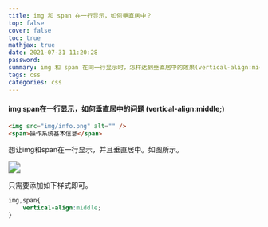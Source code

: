```yaml
---
title: img 和 span 在一行显示，如何垂直居中？
top: false
cover: false
toc: true
mathjax: true
date: 2021-07-31 11:20:28
password:
summary: img 和 span 在同一行显示时，怎样达到垂直居中的效果(vertical-align:middle;)。多用于实现一些标签或者描述等...
tags: css
categories: css
---
```


#### img span在一行显示，如何垂直居中的问题 (vertical-align:middle;)

```html
<img src="img/info.png" alt="" />
<span>操作系统基本信息</span>
```

想让img和span在一行显示，并且垂直居中。如图所示。

<img src="https://img-blog.csdnimg.cn/20190410091829659.png" style="zoom: 150%;" />

只需要添加如下样式即可。

```css
img,span{
    vertical-align:middle;
}
```

